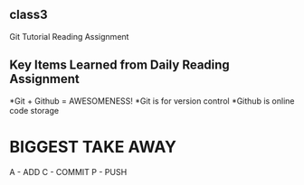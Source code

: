 ## class3
Git Tutorial Reading Assignment

## Key Items Learned from Daily Reading Assignment
*Git + Github = AWESOMENESS! 
*Git is for version control 
*Github is online code storage

# BIGGEST TAKE AWAY
A - ADD
C - COMMIT
P - PUSH
